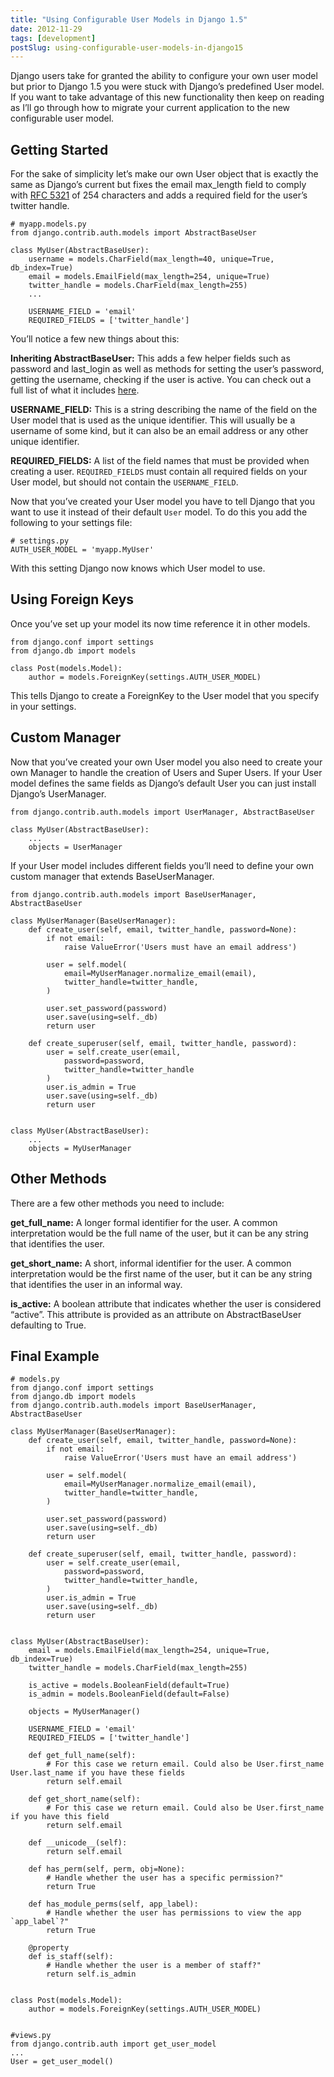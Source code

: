 ```yaml
---
title: "Using Configurable User Models in Django 1.5"
date: 2012-11-29
tags: [development]
postSlug: using-configurable-user-models-in-django15
---
```


Django users take for granted the ability to configure your own user model but prior to Django 1.5 you were stuck with Django’s predefined User model. If you want to take advantage of this new functionality then keep on reading as I’ll go through how to migrate your current application to the new configurable user model.

## Getting Started
For the sake of simplicity let’s make our own User object that is exactly the same as Django’s current but fixes the email max_length field to comply with [RFC 5321](http://web.archive.org/web/20190124184936/http://tools.ietf.org/html/rfc5321) of 254 characters and adds a required field for the user’s twitter handle.

```
# myapp.models.py 
from django.contrib.auth.models import AbstractBaseUser
 
class MyUser(AbstractBaseUser):
    username = models.CharField(max_length=40, unique=True, db_index=True)
    email = models.EmailField(max_length=254, unique=True)
    twitter_handle = models.CharField(max_length=255)
    ...
 
    USERNAME_FIELD = 'email'
    REQUIRED_FIELDS = ['twitter_handle']
```

You’ll notice a few new things about this:

**Inheriting AbstractBaseUser:**
This adds a few helper fields such as password and last_login as well as methods for setting the user’s password, getting the username, checking if the user is active. You can check out a full list of what it includes [here](http://web.archive.org/web/20190115041929/https://github.com/django/django/blob/master/django/contrib/auth/models.py#L289).

**USERNAME_FIELD:**
This is a string describing the name of the field on the User model that is used as the unique identifier. This will usually be a username of some kind, but it can also be an email address or any other unique identifier.

**REQUIRED_FIELDS:**
A list of the field names that must be provided when creating a user. `REQUIRED_FIELDS` must contain all required fields on your User model, but should not contain the `USERNAME_FIELD`.

Now that you’ve created your User model you have to tell Django that you want to use it instead of their default `User` model. To do this you add the following to your settings file:

```
# settings.py
AUTH_USER_MODEL = 'myapp.MyUser'
```

With this setting Django now knows which User model to use.

## Using Foreign Keys
Once you’ve set up your model its now time reference it in other models.

```
from django.conf import settings
from django.db import models
 
class Post(models.Model):
    author = models.ForeignKey(settings.AUTH_USER_MODEL)
```

This tells Django to create a ForeignKey to the User model that you specify in your settings.

## Custom Manager
Now that you’ve created your own User model you also need to create your own Manager to handle the creation of Users and Super Users. If your User model defines the same fields as Django’s default User you can just install Django’s UserManager.

```
from django.contrib.auth.models import UserManager, AbstractBaseUser
 
class MyUser(AbstractBaseUser):
    ...
    objects = UserManager
```

If your User model includes different fields you’ll need to define your own custom manager that extends BaseUserManager.

```
from django.contrib.auth.models import BaseUserManager, AbstractBaseUser
 
class MyUserManager(BaseUserManager):
    def create_user(self, email, twitter_handle, password=None):
        if not email:
            raise ValueError('Users must have an email address')
 
        user = self.model(
            email=MyUserManager.normalize_email(email),
            twitter_handle=twitter_handle,
        )
 
        user.set_password(password)
        user.save(using=self._db)
        return user
 
    def create_superuser(self, email, twitter_handle, password):
        user = self.create_user(email,
            password=password,
            twitter_handle=twitter_handle
        )
        user.is_admin = True
        user.save(using=self._db)
        return user
 
 
class MyUser(AbstractBaseUser):
    ...
    objects = MyUserManager
```

## Other Methods
There are a few other methods you need to include:

**get_full_name:**
A longer formal identifier for the user. A common interpretation would be the full name of the user, but it can be any string that identifies the user.

**get_short_name:**
A short, informal identifier for the user. A common interpretation would be the first name of the user, but it can be any string that identifies the user in an informal way.

**is_active:**
A boolean attribute that indicates whether the user is considered “active”. This attribute is provided as an attribute on AbstractBaseUser defaulting to True.

## Final Example

```
# models.py
from django.conf import settings
from django.db import models
from django.contrib.auth.models import BaseUserManager, AbstractBaseUser
 
class MyUserManager(BaseUserManager):
    def create_user(self, email, twitter_handle, password=None):
        if not email:
            raise ValueError('Users must have an email address')
 
        user = self.model(
            email=MyUserManager.normalize_email(email),
            twitter_handle=twitter_handle,
        )
 
        user.set_password(password)
        user.save(using=self._db)
        return user
 
    def create_superuser(self, email, twitter_handle, password):
        user = self.create_user(email,
            password=password,
            twitter_handle=twitter_handle,
        )
        user.is_admin = True
        user.save(using=self._db)
        return user
 
 
class MyUser(AbstractBaseUser):
    email = models.EmailField(max_length=254, unique=True, db_index=True)
    twitter_handle = models.CharField(max_length=255)
 
    is_active = models.BooleanField(default=True)
    is_admin = models.BooleanField(default=False)
 
    objects = MyUserManager()
 
    USERNAME_FIELD = 'email'
    REQUIRED_FIELDS = ['twitter_handle']
 
    def get_full_name(self):
        # For this case we return email. Could also be User.first_name User.last_name if you have these fields
        return self.email
 
    def get_short_name(self):
        # For this case we return email. Could also be User.first_name if you have this field
        return self.email
 
    def __unicode__(self):
        return self.email
 
    def has_perm(self, perm, obj=None):
        # Handle whether the user has a specific permission?"
        return True
 
    def has_module_perms(self, app_label):
        # Handle whether the user has permissions to view the app `app_label`?"
        return True
 
    @property
    def is_staff(self):
        # Handle whether the user is a member of staff?"
        return self.is_admin
 
 
class Post(models.Model):
    author = models.ForeignKey(settings.AUTH_USER_MODEL)
 
 
#views.py
from django.contrib.auth import get_user_model
...
User = get_user_model()
```
